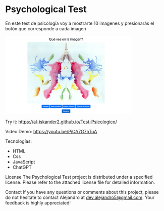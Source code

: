 # Psychological Test

En este test de psicología voy a mostrarte 10 imagenes y presionarás el botón que corresponde 
a cada imagen

<img src="miniatura.png" width="400"/>

Try it: https://al-iskander2.github.io/Test-Psicologico/


Video Demo:  <https://youtu.be/PjCA7G7hTuA>

Tecnologías:
- HTML
- Css
- JavaScript
- ChatGPT

License
The Psychological Test project is distributed under a specified license. Please refer to the attached license file for detailed information.

Contact
If you have any questions or comments about this project, please do not hesitate to contact Alejandro at dev.alejandro5@gmail.com. Your feedback is highly appreciated!




